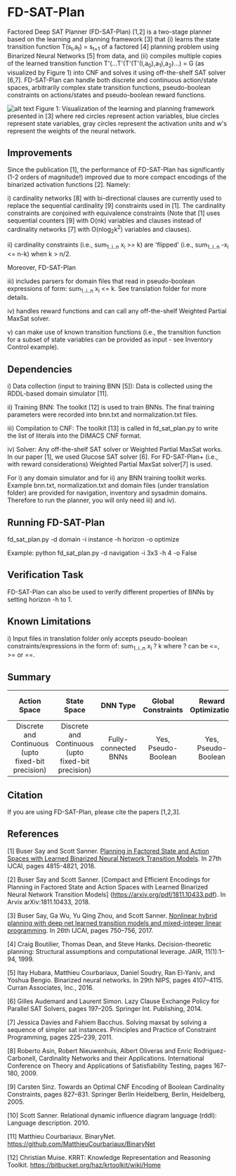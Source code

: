# FD-SAT-Plan

Factored Deep SAT Planner (FD-SAT-Plan) [1,2] is a two-stage planner based on the learning and planning framework [3] that (i) learns the state transition function T(s<sub>t</sub>,a<sub>t</sub>) = s<sub>t+1</sub> of a factored [4] planning problem using Binarized Neural Networks [5] from data, and (ii) compiles multiple copies of the learned transition function T'(...T'(T'(T'(I,a<sub>0</sub>),a<sub>1</sub>),a<sub>2</sub>)...) = G (as visualized by Figure 1) into CNF and solves it using off-the-shelf SAT solver [6,7]. FD-SAT-Plan can handle both discrete and continuous action/state spaces, arbitrarily complex state transition functions, pseudo-boolean constraints on actions/states and pseudo-boolean reward functions.

![alt text](./hdmilpplan.png)
Figure 1: Visualization of the learning and planning framework presented in [3] where red circles represent action variables, blue circles represent state variables, gray circles represent the activation units and w's represent the weights of the neural network.

## Improvements

Since the publication [1], the performance of FD-SAT-Plan has significantly (1-2 orders of magnitude!) improved due to more compact encodings of the binarized activation functions [2]. Namely: 

i) cardinality networks [8] with bi-directional clauses are currently used to replace the sequential cardinality [9] constraints used in [1]. The cardinality constraints are conjoined with equivalence constraints (Note that [1] uses sequential counters [9] with O(nk) variables and clauses instead of cardinality networks [7] with O(nlog<sub>2</sub>k<sup>2</sup>) variables and clauses). 

ii) cardinality constraints (i.e., sum<sub>1..i..n</sub> x<sub>i</sub> >= k) are 'flipped' (i.e., sum<sub>1..i..n</sub> -x<sub>i</sub> <= n-k) when k > n/2.

Moreover, FD-SAT-Plan

iii) includes parsers for domain files that read in pseudo-boolean expressions of form: sum<sub>1..i..n</sub> x<sub>i</sub> <= k. See translation folder for more details.

iv) handles reward functions and can call any off-the-shelf Weighted Partial MaxSat solver.

v) can make use of known transition functions (i.e., the transition function for a subset of state variables can be provided as input - see Inventory Control example).

## Dependencies

i) Data collection (input to training BNN [5]): Data is collected using the RDDL-based domain simulator [11]. 

ii) Training BNN: The toolkit [12] is used to train BNNs. The final training parameters were recorded into bnn.txt and normalization.txt files.

iii) Compilation to CNF: The toolkit [13] is called in fd_sat_plan.py to write the list of literals into the DIMACS CNF format.

iv) Solver: Any off-the-shelf SAT solver or Weighted Partial MaxSat works. In our paper [1], we used Glucose SAT solver [6]. For FD-SAT-Plan+ (i.e., with reward considerations) Weighted Partial MaxSat solver[7] is used.

For i) any domain simulator and for ii) any BNN training toolkit works. Example bnn.txt, normalization.txt and domain files (under translation folder) are provided for navigation, inventory and sysadmin domains. Therefore to run the planner, you will only need iii) and iv).

## Running FD-SAT-Plan

fd_sat_plan.py -d domain -i instance -h horizon -o optimize

Example: python fd_sat_plan.py -d navigation -i 3x3 -h 4 -o False

## Verification Task

FD-SAT-Plan can also be used to verify different properties of BNNs by setting horizon -h to 1.

## Known Limitations

i) Input files in translation folder only accepts pseudo-boolean constraints/expressions in the form of: sum<sub>1..i..n</sub> x<sub>i</sub> ? k where ? can be <=, >= or ==.

## Summary

| Action Space | State Space  | DNN Type | Global Constraints  | Reward Optimization | Known Transition Functions | Optimality Guarantee w.r.t. DNN |
| :-: | :-: | :-: | :-: | :-: | :-: | :-: |
| Discrete and Continuous (upto fixed-bit precision) | Discrete and Continuous (upto fixed-bit precision) | Fully-connected BNNs | Yes, Pseudo-Boolean | Yes, Pseudo-Boolean | Yes, Pseudo-Boolean | Yes |

## Citation

If you are using FD-SAT-Plan, please cite the papers [1,2,3].

## References
[1] Buser Say and Scott Sanner. [Planning in Factored State and Action Spaces with Learned Binarized Neural Network Transition Models](https://www.ijcai.org/proceedings/2018/0669.pdf). In 27th IJCAI, pages 4815-4821, 2018.

[2] Buser Say and Scott Sanner. [Compact and Efficient Encodings for Planning in Factored State and Action Spaces with Learned Binarized Neural Network Transition Models] (https://arxiv.org/pdf/1811.10433.pdf). In Arvix arXiv:1811.10433, 2018.

[3] Buser Say, Ga Wu, Yu Qing Zhou, and Scott Sanner. [Nonlinear hybrid planning with deep net learned transition models and mixed-integer linear programming](http://static.ijcai.org/proceedings-2017/0104.pdf). In 26th IJCAI, pages 750–756, 2017.

[4] Craig Boutilier, Thomas Dean, and Steve Hanks. Decision-theoretic planning: Structural assumptions and computational leverage. JAIR, 11(1):1–94, 1999.

[5] Itay Hubara, Matthieu Courbariaux, Daniel Soudry, Ran El-Yaniv, and Yoshua Bengio. Binarized neural networks. In 29th NIPS, pages 4107–4115. Curran Associates, Inc., 2016.

[6] Gilles Audemard and Laurent Simon. Lazy Clause Exchange Policy for Parallel SAT Solvers, pages 197–205. Springer Int. Publishing, 2014.

[7] Jessica Davies and Fahiem Bacchus. Solving maxsat by solving a sequence of simpler sat instances. Principles and Practice of Constraint Programming, pages 225–239, 2011.

[8] Roberto Asin, Robert Nieuwenhuis, Albert Oliveras and Enric Rodriguez-Carbonell, Cardinality Networks and their Applications. International Conference on Theory and Applications of Satisfiability Testing, pages 167-180, 2009.

[9] Carsten Sinz. Towards an Optimal CNF Encoding of Boolean Cardinality Constraints, pages 827–831. Springer Berlin Heidelberg, Berlin, Heidelberg, 2005.

[10] Scott Sanner. Relational dynamic influence diagram language (rddl): Language description. 2010.

[11] Matthieu Courbariaux. BinaryNet. https://github.com/MatthieuCourbariaux/BinaryNet

[12] Christian Muise. KRRT: Knowledge Representation and Reasoning Toolkit. https://bitbucket.org/haz/krtoolkit/wiki/Home
